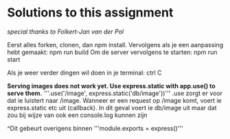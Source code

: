 # Solutions to this assignment
*special thanks to Folkert-Jan van der Pol*

Eerst alles forken, clonen, dan npm install.
Vervolgens als je een aanpassing hebt gemaakt: npm run build
Om de server vervolgens te starten: npm run start

Als je weer verder dingen wil doen in je terminal:  ctrl C

**Serving images does not work yet. Use express.static with app.use() to serve them.**
'''.use('/image', express.static('db/image'))'''
.use zorgt er voor dat ie luistert naar /image. Wanneer er een request op /image komt, voert ie express.static etc uit (callback).
In dit geval voert ie db/image uit maar dat zou bij wijze van ook een console.log kunnen zijn

^Dit gebeurt overigens binnen '''module.exports = express()'''
